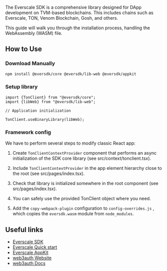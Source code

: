 The Everscale SDK is a comprehensive library designed for DApp development on TVM-based blockchains. This includes chains such as Everscale, TON, Venom Blockchain, Gosh, and others.

This guide will walk you through the installation process, handling the WebAssembly (WASM) file.

## How to Use

### Download Manually

```bash
npm install @eversdk/core @eversdk/lib-web @eversdk/appkit
```

### Setup library

```
import {TonClient} from "@eversdk/core";
import {libWeb} from "@eversdk/lib-web";

// Application initialization

TonClient.useBinaryLibrary(libWeb);
```

### Framework config

We have to perform several steps to modify classic React app:

1. Create `TonClientContextProvider` component that performs an async initialization of the SDK core library (see src/context/tonclient.tsx).

2. Include `TonClientContextProvider` in the app element hierarchy close to the root (see src/pages/index.tsx).

3. Check that library is initialized somewhere in the root component (see src/pages/index.tsx).

4. You can safely use the provided TonClient object where you need.

5. Add the `copy-webpack-plugin` configuration to `config-overrides.js` , which copies the `eversdk.wasm` module from `node_modules`.

## Useful links

- [Everscale SDK](https://github.com/tonlabs/ever-sdk-js)
- [Everscale Quick start](https://docs.everos.dev/ever-sdk/quick_start)
- [Everscale AppKit](https://github.com/tonlabs/ever-appkit-js)
- [web3auth Website](https://web3auth.io)
- [web3auth Docs](https://web3auth.io/docs)